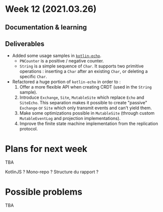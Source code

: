 # Week 12 (2021.03.26)

## Documentation & learning

## Deliverables

+ Added some usage samples in [`kotlin-echo`](https://github.com/markdown-party/kotlin-echo/tree/main/src/test/kotlin/markdown/echo/demo).
    - `PNCounter` is a positive / negative counter.
    - `String` is a simple sequence of `Char`. It supports two primitive operations : inserting a `Char` after an existing `Char`, or deleting a specific `Char`.
+ Refactored a huge portion of `kotlin-echo` in order to :
    1. Offer a more flexible API when creating CRDT (used in the `String` sample).
    2. Introduce `Exchange`, `Site`, `MutableSite` which replace `Echo` and `SiteEcho`. This separation makes it possible to create "passive" `Exchange` or `Site` which only transmit events and can't yield them.
    3. Make some optimizations possible in `MutableSite` (through custom `MutableEventLog` and projection implementations).
    4. Improve the finite state machine implementation from the replication protocol.

# Plans for next week

TBA

KotlinJS ?
Mono-repo ?
Structure du rapport ?

# Possible problems

TBA
